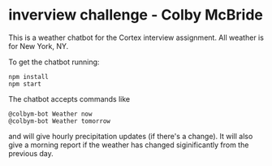 # inverview challenge - Colby McBride

This is a weather chatbot for the Cortex interview assignment. All weather is for New York, NY.

To get the chatbot running:
```
npm install
npm start
```

The chatbot accepts commands like
```
@colbym-bot Weather now
@colbym-bot Weather tomorrow
```
and will give hourly precipitation updates (if there's a change). It will also give a morning report if the weather has changed siginificantly from the previous day.